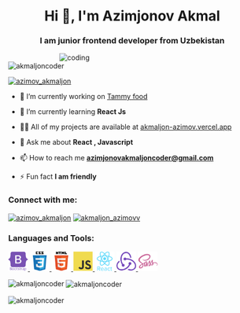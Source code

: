<h1 align="center">Hi 👋, I'm Azimjonov Akmal</h1>
<h3 align="center">I am junior frontend developer from Uzbekistan</h3>
<img align="right" alt="coding" width="400" src="https://camo.githubusercontent.com/cae12fddd9d6982901d82580bdf321d81fb299141098ca1c2d4891870827bf17/68747470733a2f2f6d69726f2e6d656469756d2e636f6d2f6d61782f313336302f302a37513379765349765f7430696f4a2d5a2e676966" /> 

<p align="left"> <img src="https://komarev.com/ghpvc/?username=akmaljoncoder&label=Profile%20views&color=0e75b6&style=flat" alt="akmaljoncoder" /> </p>

<p align="left"> <a href="https://twitter.com/azimov_akmaljon" target="blank"><img src="https://img.shields.io/twitter/follow/azimov_akmaljon?logo=twitter&style=for-the-badge" alt="azimov_akmaljon" /></a> </p>

- 🔭 I’m currently working on [Tammy food](https://github.com/AkmaljonCoder/tammy-food.git)

- 🌱 I’m currently learning **React Js**

- 👨‍💻 All of my projects are available at [akmaljon-azimov.vercel.app](akmaljon-azimov.vercel.app)

- 💬 Ask me about **React , Javascript**

- 📫 How to reach me **azimjonovakmaljoncoder@gmail.com**

- ⚡ Fun fact **I am friendly**

<h3 align="left">Connect with me:</h3>
<p align="left">
<a href="https://twitter.com/azimov_akmaljon" target="blank"><img align="center" src="https://raw.githubusercontent.com/rahuldkjain/github-profile-readme-generator/master/src/images/icons/Social/twitter.svg" alt="azimov_akmaljon" height="30" width="40" /></a>
<a href="https://instagram.com/akmaljon_azimovv" target="blank"><img align="center" src="https://raw.githubusercontent.com/rahuldkjain/github-profile-readme-generator/master/src/images/icons/Social/instagram.svg" alt="akmaljon_azimovv" height="30" width="40" /></a>
</p>

<h3 align="left">Languages and Tools:</h3>
<p align="left"> <a href="https://getbootstrap.com" target="_blank" rel="noreferrer"> <img src="https://raw.githubusercontent.com/devicons/devicon/master/icons/bootstrap/bootstrap-plain-wordmark.svg" alt="bootstrap" width="40" height="40"/> </a> <a href="https://www.w3schools.com/css/" target="_blank" rel="noreferrer"> <img src="https://raw.githubusercontent.com/devicons/devicon/master/icons/css3/css3-original-wordmark.svg" alt="css3" width="40" height="40"/> </a> <a href="https://www.w3.org/html/" target="_blank" rel="noreferrer"> <img src="https://raw.githubusercontent.com/devicons/devicon/master/icons/html5/html5-original-wordmark.svg" alt="html5" width="40" height="40"/> </a> <a href="https://developer.mozilla.org/en-US/docs/Web/JavaScript" target="_blank" rel="noreferrer"> <img src="https://raw.githubusercontent.com/devicons/devicon/master/icons/javascript/javascript-original.svg" alt="javascript" width="40" height="40"/> </a> <a href="https://reactjs.org/" target="_blank" rel="noreferrer"> <img src="https://raw.githubusercontent.com/devicons/devicon/master/icons/react/react-original-wordmark.svg" alt="react" width="40" height="40"/> </a> <a href="https://redux.js.org" target="_blank" rel="noreferrer"> <img src="https://raw.githubusercontent.com/devicons/devicon/master/icons/redux/redux-original.svg" alt="redux" width="40" height="40"/> </a> <a href="https://sass-lang.com" target="_blank" rel="noreferrer"> <img src="https://raw.githubusercontent.com/devicons/devicon/master/icons/sass/sass-original.svg" alt="sass" width="40" height="40"/> </a> </p>

<p><img align="left" src="https://github-readme-stats.vercel.app/api/top-langs?username=akmaljoncoder&show_icons=true&locale=en&layout=compact" alt="akmaljoncoder" /></p>

<p>&nbsp;<img align="center" src="https://github-readme-stats.vercel.app/api?username=akmaljoncoder&show_icons=true&locale=en" alt="akmaljoncoder" /></p>

<p><img align="center" src="https://github-readme-streak-stats.herokuapp.com/?user=akmaljoncoder&" alt="akmaljoncoder" /></p>
